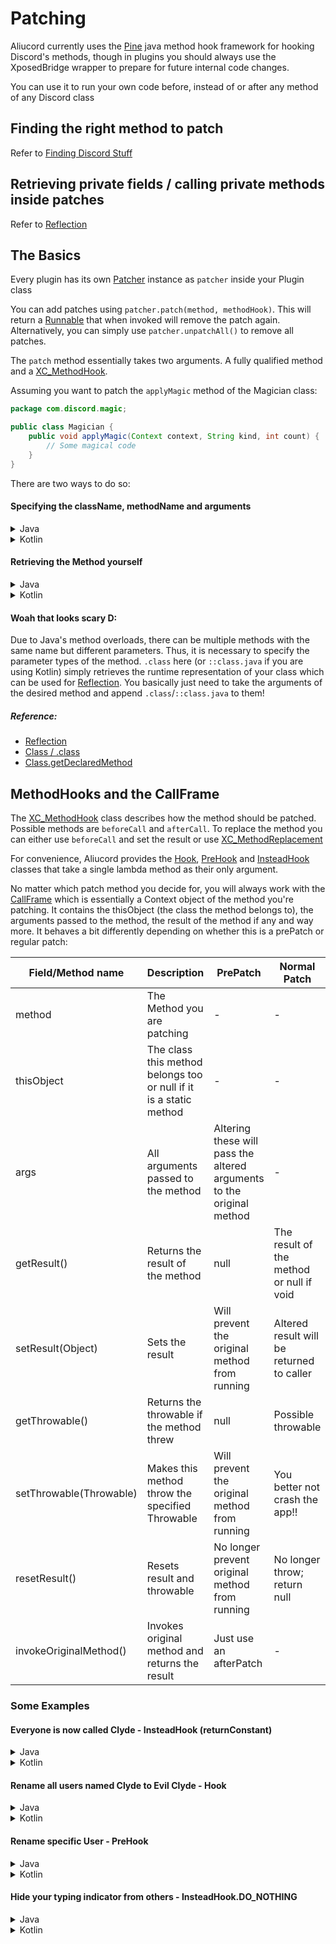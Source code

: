 # Patching

Aliucord currently uses the [Pine](https://github.com/canyie/pine) java method hook framework for hooking Discord's methods, though in plugins you should always use the XposedBridge wrapper to prepare for future internal code changes.

You can use it to run your own code before, instead of or after any method of any Discord class

## Finding the right method to patch
Refer to [Finding Discord Stuff](6_finding_discord_stuff.md)

## Retrieving private fields / calling private methods inside patches
Refer to [Reflection](5_reflection.md)

## The Basics

Every plugin has its own [Patcher](https://aliucord.github.io/dokka/html/-aliucord/com.aliucord.api/-patcher-a-p-i) instance as `patcher` inside your Plugin class

You can add patches using `patcher.patch(method, methodHook)`. This will return a [Runnable](https://docs.oracle.com/en/java/javase/11/docs/api/java.base/java/lang/Runnable.html)
that when invoked will remove the patch again. Alternatively, you can simply use `patcher.unpatchAll()` to remove all patches.

The `patch` method essentially takes two arguments. A fully qualified method and a [XC_MethodHook](https://api.xposed.info/reference/de/robv/android/xposed/XC_MethodHook.html).

Assuming you want to patch the `applyMagic` method of the Magician class:
```java
package com.discord.magic;

public class Magician {
    public void applyMagic(Context context, String kind, int count) {
        // Some magical code
    }
}
``` 
There are two ways to do so:

#### Specifying the className, methodName and arguments

<details>
<summary>Java</summary>
<br>

```java
patcher.patch("com.discord.magic.Magician", "applyMagic", new Class<?>[] { Context.class, String.class, int.class }, myMethodHook);
```
</details>

<details>
<summary>Kotlin</summary>
<br>

```kt
patcher.patch("com.discord.magic.Magician", "applyMagic", arrayOf(Context::class.java, String::class.java, Int::class.javaPrimitiveType), myMethodHook)
```
</details>

#### Retrieving the Method yourself

<details>
<summary>Java</summary>
<br>

```java
patcher.patch(Magician.class.getDeclaredMethod("applyMagic", Context.class, String.class, int.class), myMethodHook);
```
</details>

<details>
<summary>Kotlin</summary>
<br>

```kt
patcher.patch(Magician::class.java.getDeclaredMethod("applyMagic", Context::class.java, String::class.java, Int::class.javaPrimitiveType), myMethodHook)
```
</details>

#### Woah that looks scary D:

Due to Java's method overloads, there can be multiple methods with the same name but different parameters. Thus, it is necessary to specify the parameter 
types of the method. 
`.class` here (or `::class.java` if you are using Kotlin) simply retrieves the runtime representation of your class which can be used for [Reflection](https://www.oracle.com/technical-resources/articles/java/javareflection.html).
You basically just need to take the arguments of the desired method and append `.class`/`::class.java` to them!

##### Reference:
- [Reflection](https://www.oracle.com/technical-resources/articles/java/javareflection.html)
- [Class / .class](https://docs.oracle.com/en/java/javase/11/docs/api/java.base/java/lang/Class.html)
- [Class.getDeclaredMethod](https://docs.oracle.com/en/java/javase/11/docs/api/java.base/java/lang/Class.html#getDeclaredMethod(java.lang.String,java.lang.Class...))


## MethodHooks and the CallFrame

The [XC_MethodHook](https://api.xposed.info/reference/de/robv/android/xposed/XC_MethodHook.html) class describes how the method should be patched.
Possible methods are `beforeCall` and `afterCall`. To replace the method you can either use `beforeCall` and set the result or use [XC_MethodReplacement](https://api.xposed.info/reference/de/robv/android/xposed/XC_MethodReplacement.html)

For convenience, Aliucord provides the 
[Hook](https://aliucord.github.io/dokka/html/-aliucord/com.aliucord.patcher/-hook), 
[PreHook](https://aliucord.github.io/dokka/html/-aliucord/com.aliucord.patcher/-pre-hook) and
[InsteadHook](https://aliucord.github.io/dokka/html/-aliucord/com.aliucord.patcher/-instead-hook) 
classes that take a single lambda method as their only argument.


No matter which patch method you decide for, you will always work with the [CallFrame](https://api.xposed.info/reference/de/robv/android/xposed/XC_MethodHook.MethodHookParam.html)
which is essentially a Context object of the method you're patching. It contains the thisObject (the class the method belongs to), the arguments passed to the method, 
the result of the method if any and way more. It behaves a bit differently depending on whether this is a prePatch or regular patch:

| Field/Method name | Description | PrePatch | Normal Patch |
|-------------------|-------------|----------|--------------|
| method            | The Method you are patching | - | - |
| thisObject        | The class this method belongs too or null if it is a static method | - | - |
| args | All arguments passed to the method | Altering these will pass the altered arguments to the original method | - |
| getResult() | Returns the result of the method | null | The result of the method or null if void |
| setResult(Object) | Sets the result | Will prevent the original method from running | Altered result will be returned to caller |
| getThrowable() | Returns the throwable if the method threw | null | Possible throwable |
| setThrowable(Throwable) | Makes this method throw the specified Throwable | Will prevent the original method from running | You better not crash the app!! |
| resetResult() | Resets result and throwable | No longer prevent original method from running | No longer throw; return null |
| invokeOriginalMethod() | Invokes original method and returns the result | Just use an afterPatch | - |

### Some Examples

#### Everyone is now called Clyde - InsteadHook (returnConstant)

<details>
<summary>Java</summary>
<br>

```java
import com.aliucord.patcher.InsteadHook;
import com.discord.models.user.CoreUser;

patcher.patch(CoreUser.class.getDeclaredMethod("getUsername"), InsteadHook.returnConstant("Clyde"));
```
</details>

<details>
<summary>Kotlin</summary>
<br>

```kt
import com.aliucord.patcher.InsteadHook
import com.discord.models.user.CoreUser

patcher.patch(CoreUser::class.java.getDeclaredMethod("getUsername"), InsteadHook.returnConstant("Clyde"))
```
</details>

#### Rename all users named Clyde to Evil Clyde - Hook

<details>
<summary>Java</summary>
<br>

```java
import com.aliucord.patcher.Hook;
import com.discord.models.user.CoreUser;

patcher.patch(CoreUser.class.getDeclaredMethod("getUsername"), new Hook(callFrame -> {
    var name = (String) callFrame.getResult();
    if (name != null && name.equalsIgnoreCase("Clyde")) callFrame.setResult("Evil Clyde");
});
```
</details>
    
<details>
<summary>Kotlin</summary>
<br>

```kt
import com.aliucord.patcher.Hook
import com.discord.models.user.CoreUser

patcher.patch(CoreUser::class.java.getDeclaredMethod("getUsername"), Hook {
    val name = it.getResult() as String?
    if (name != null && name.equalsIgnoreCase("Clyde")) it.setResult("Evil Clyde");
})
```
</details>

#### Rename specific User - PreHook

<details>
<summary>Java</summary>
<br>

```java
import com.aliucord.patcher.PreHook;
import com.discord.models.user.CoreUser;

patcher.patch(CoreUser.class.getDeclaredMethod("getUsername"), new PreHook(callFrame -> {
    var currentUser = (CoreUser) callFrame.thisObject;
    long id = currentUser.getId();
    if (id == 343383572805058560L) callFrame.setResult("Not Clyde!!");
});
```
</details>

<details>
<summary>Kotlin</summary>
<br>

```kt
import com.aliucord.patcher.PreHook
import com.discord.models.user.CoreUser

patcher.patch(CoreUser.class.getDeclaredMethod("getUsername"), PreHook {
    val currentUser = it.thisObject as CoreUser;
    val id = currentUser.getId();
    if (id == 343383572805058560L) it.setResult("Not Clyde!!");
})
```
</details>

#### Hide your typing indicator from others - InsteadHook.DO_NOTHING

<details>
<summary>Java</summary>
<br>

```java
import com.discord.stores.StoreUserTyping;
import top.canyie.pine.callback.InsteadHook;

patcher.patch(StoreUserTyping.class.getDeclaredMethod("setUserTyping", long.class), v.DO_NOTHING);
```
</details>

<details>
<summary>Kotlin</summary>
<br>

```kt
import com.discord.stores.StoreUserTyping
import top.canyie.pine.callback.InsteadHook

patcher.patch(StoreUserTyping::class.java.getDeclaredMethod("setUserTyping", Long::class.javaPrimitiveType), InsteadHook.DO_NOTHING);
```
</details>
